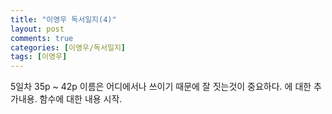 ```yaml
---
title: "이영우 독서일지(4)"
layout: post
comments: true
categories: [이영우/독서일지]
tags: [이영우]
---
```


5일차 35p ~ 42p 
이름은 어디에서나 쓰이기 때문에 잘 짓는것이 중요하다.
에 대한 추가내용.
함수에 대한 내용 시작.
